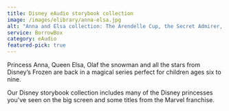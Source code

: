 ```yaml
---
title: Disney eAudio storybook collection
image: /images/elibrary/anna-elsa.jpg
alt: "Anna and Elsa collection: The Arendelle Cup, the Secret Admirer, Return to the Ice Palce, Anna takes charge. Picture is Anna and Elsa on a shed with a dog."
service: BorrowBox
category: eAudio
featured-pick: true
---
```


Princess Anna, Queen Elsa, Olaf the snowman and all the stars from Disney’s Frozen are back in a magical series perfect for children ages six to nine.

Our Disney storybook collection includes many of the Disney princesses you've seen on the big screen and some titles from the Marvel franchise.
